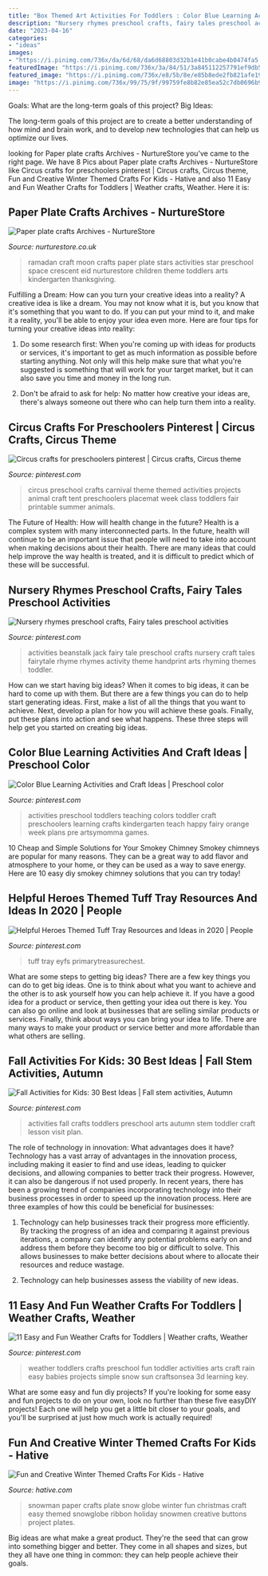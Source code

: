 ```yaml
---
title: "Box Themed Art Activities For Toddlers : Color Blue Learning Activities And Craft Ideas"
description: "Nursery rhymes preschool crafts, fairy tales preschool activities"
date: "2023-04-16"
categories:
- "ideas"
images:
- "https://i.pinimg.com/736x/da/6d/68/da6d68803d32b1e41b0cabe4b0474fa5.jpg"
featuredImage: "https://i.pinimg.com/736x/3a/84/51/3a845112257791ef9db55cc5f0770c86--art-lessons.jpg"
featured_image: "https://i.pinimg.com/736x/e8/5b/8e/e85b8ede2fb821afe199aeba52052626.jpg"
image: "https://i.pinimg.com/736x/99/75/9f/99759fe8b82e85ea52c7db0696b9e05f.jpg"
---
```



Goals: What are the long-term goals of this project?
Big Ideas: 

The long-term goals of this project are to create a better understanding of how mind and brain work, and to develop new technologies that can help us optimize our lives.

	

		
looking for Paper plate crafts Archives - NurtureStore you've came to the right page. We have 8 Pics about Paper plate crafts Archives - NurtureStore like Circus crafts for preschoolers pinterest | Circus crafts, Circus theme, Fun and Creative Winter Themed Crafts For Kids - Hative and also 11 Easy and Fun Weather Crafts for Toddlers | Weather crafts, Weather. Here it is:
		
    
## Paper Plate Crafts Archives - NurtureStore

<img loading=lazy src="https://nurturestore.co.uk/wp-content/uploads/2014/06/Ramadan-craft-cresent-moon-stars.jpg" onerror="this.onerror=null;this.src='https://tse4.mm.bing.net/th?id=OIP.wCBkMdwLsrQNBHos1QENbwHaLG&amp;pid=15.1';" alt="Paper plate crafts Archives - NurtureStore">

_Source: nurturestore.co.uk_

>ramadan craft moon crafts paper plate stars activities star preschool space crescent eid nurturestore children theme toddlers arts kindergarten thanksgiving. 

	

Fulfilling a Dream: How can you turn your creative ideas into a reality?
A creative idea is like a dream. You may not know what it is, but you know that it's something that you want to do. If you can put your mind to it, and make it a reality, you'll be able to enjoy your idea even more. Here are four tips for turning your creative ideas into reality:
1. Do some research first: When you're coming up with ideas for products or services, it's important to get as much information as possible before starting anything. Not only will this help make sure that what you're suggested is something that will work for your target market, but it can also save you time and money in the long run.

2. Don't be afraid to ask for help: No matter how creative your ideas are, there's always someone out there who can help turn them into a reality.

    
## Circus Crafts For Preschoolers Pinterest | Circus Crafts, Circus Theme

<img loading=lazy src="https://i.pinimg.com/736x/da/6d/68/da6d68803d32b1e41b0cabe4b0474fa5.jpg" onerror="this.onerror=null;this.src='https://tse2.mm.bing.net/th?id=OIP.MCukxIK25Y_4gfX48NZT0AHaJ7&amp;pid=15.1';" alt="Circus crafts for preschoolers pinterest | Circus crafts, Circus theme">

_Source: pinterest.com_

>circus preschool crafts carnival theme themed activities projects animal craft tent preschoolers placemat week class toddlers fair printable summer animals. 

	

The Future of Health: How will health change in the future?
Health is a complex system with many interconnected parts. In the future, health will continue to be an important issue that people will need to take into account when making decisions about their health. There are many ideas that could help improve the way health is treated, and it is difficult to predict which of these will be successful.

    
## Nursery Rhymes Preschool Crafts, Fairy Tales Preschool Activities

<img loading=lazy src="https://i.pinimg.com/736x/3a/84/51/3a845112257791ef9db55cc5f0770c86--art-lessons.jpg" onerror="this.onerror=null;this.src='https://tse2.mm.bing.net/th?id=OIP.qHHUumTQnJdmQnu1CGZ5EAHaJ3&amp;pid=15.1';" alt="Nursery rhymes preschool crafts, Fairy tales preschool activities">

_Source: pinterest.com_

>activities beanstalk jack fairy tale preschool crafts nursery craft tales fairytale rhyme rhymes activity theme handprint arts rhyming themes toddler. 

	

How can we start having big ideas?
When it comes to big ideas, it can be hard to come up with them. But there are a few things you can do to help start generating ideas. First, make a list of all the things that you want to achieve. Next, develop a plan for how you will achieve these goals. Finally, put these plans into action and see what happens. These three steps will help get you started on creating big ideas.

    
## Color Blue Learning Activities And Craft Ideas | Preschool Color

<img loading=lazy src="https://i.pinimg.com/736x/62/e2/6b/62e26b6a6ec35418850195e6e3460778--shape-activities-summer-activities.jpg" onerror="this.onerror=null;this.src='https://tse1.mm.bing.net/th?id=OIP.kOkagus6fmJp8qwr9e5UiwHaNR&amp;pid=15.1';" alt="Color Blue Learning Activities and Craft Ideas | Preschool color">

_Source: pinterest.com_

>activities preschool toddlers teaching colors toddler craft preschoolers learning crafts kindergarten teach happy fairy orange week plans pre artsymomma games. 

	

10 Cheap and Simple Solutions for Your Smokey Chimney
Smokey chimneys are popular for many reasons. They can be a great way to add flavor and atmosphere to your home, or they can be used as a way to save energy. Here are 10 easy diy smokey chimney solutions that you can try today!

    
## Helpful Heroes Themed Tuff Tray Resources And Ideas In 2020 | People

<img loading=lazy src="https://i.pinimg.com/736x/e8/5b/8e/e85b8ede2fb821afe199aeba52052626.jpg" onerror="this.onerror=null;this.src='https://tse3.mm.bing.net/th?id=OIP.CATVcXy8bWx6xViZy4igXQHaFj&amp;pid=15.1';" alt="Helpful Heroes Themed Tuff Tray Resources and Ideas in 2020 | People">

_Source: pinterest.com_

>tuff tray eyfs primarytreasurechest. 

	

What are some steps to getting big ideas?
There are a few key things you can do to get big ideas. One is to think about what you want to achieve and the other is to ask yourself how you can help achieve it. If you have a good idea for a product or service, then getting your idea out there is key. You can also go online and look at businesses that are selling similar products or services. Finally, think about ways you can bring your idea to life. There are many ways to make your product or service better and more affordable than what others are selling.

    
## Fall Activities For Kids: 30 Best Ideas | Fall Stem Activities, Autumn

<img loading=lazy src="https://i.pinimg.com/736x/c0/32/fb/c032fb1bf1d83d69233dda847dfca86c.jpg" onerror="this.onerror=null;this.src='https://tse3.mm.bing.net/th?id=OIP.6pKUpfkibaJqLP3XNLU2_gHaLG&amp;pid=15.1';" alt="Fall Activities for Kids: 30 Best Ideas | Fall stem activities, Autumn">

_Source: pinterest.com_

>activities fall crafts toddlers preschool arts autumn stem toddler craft lesson visit plan. 

	

The role of technology in innovation: What advantages does it have?
Technology has a vast array of advantages in the innovation process, including making it easier to find and use ideas, leading to quicker decisions, and allowing companies to better track their progress. However, it can also be dangerous if not used properly. In recent years, there has been a growing trend of companies incorporating technology into their business processes in order to speed up the innovation process. Here are three examples of how this could be beneficial for businesses: 
1) Technology can help businesses track their progress more efficiently. By tracking the progress of an idea and comparing it against previous iterations, a company can identify any potential problems early on and address them before they become too big or difficult to solve. This allows businesses to make better decisions about where to allocate their resources and reduce wastage. 

2) Technology can help businesses assess the viability of new ideas.

    
## 11 Easy And Fun Weather Crafts For Toddlers | Weather Crafts, Weather

<img loading=lazy src="https://i.pinimg.com/736x/99/75/9f/99759fe8b82e85ea52c7db0696b9e05f.jpg" onerror="this.onerror=null;this.src='https://tse1.mm.bing.net/th?id=OIP.Z6ZY5LlYvCof0yGo6BQEDAHaOx&amp;pid=15.1';" alt="11 Easy and Fun Weather Crafts for Toddlers | Weather crafts, Weather">

_Source: pinterest.com_

>weather toddlers crafts preschool fun toddler activities arts craft rain easy babies projects simple snow sun craftsonsea 3d learning key. 

	

What are some easy and fun diy projects?
If you're looking for some easy and fun projects to do on your own, look no further than these five easyDIY projects! Each one will help you get a little bit closer to your goals, and you'll be surprised at just how much work is actually required!

    
## Fun And Creative Winter Themed Crafts For Kids - Hative

<img loading=lazy src="http://hative.com/wp-content/uploads/2014/12/winter-themed-crafts/6-winter-themed-crafts.jpg" onerror="this.onerror=null;this.src='https://tse4.mm.bing.net/th?id=OIP.6fRshjrzd904S3_BHvdxEAHaJ4&amp;pid=15.1';" alt="Fun and Creative Winter Themed Crafts For Kids - Hative">

_Source: hative.com_

>snowman paper crafts plate snow globe winter fun christmas craft easy themed snowglobe ribbon holiday snowmen creative buttons project plates. 

	

Big ideas are what make a great product. They're the seed that can grow into something bigger and better. They come in all shapes and sizes, but they all have one thing in common: they can help people achieve their goals.

